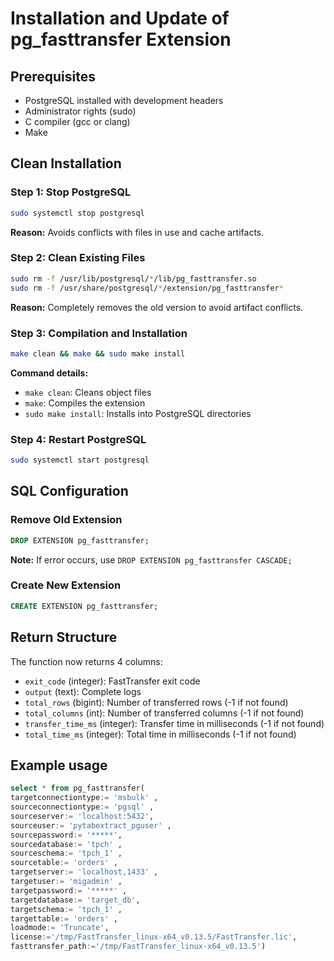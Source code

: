 # Installation and Update of pg_fasttransfer Extension

## Prerequisites
- PostgreSQL installed with development headers
- Administrator rights (sudo)
- C compiler (gcc or clang)
- Make

## Clean Installation

### Step 1: Stop PostgreSQL
```bash
sudo systemctl stop postgresql
```
**Reason:** Avoids conflicts with files in use and cache artifacts.

### Step 2: Clean Existing Files
```bash
sudo rm -f /usr/lib/postgresql/*/lib/pg_fasttransfer.so
sudo rm -f /usr/share/postgresql/*/extension/pg_fasttransfer*
```
**Reason:** Completely removes the old version to avoid artifact conflicts.

### Step 3: Compilation and Installation
```bash
make clean && make && sudo make install
```
**Command details:**
- `make clean`: Cleans object files
- `make`: Compiles the extension 
- `sudo make install`: Installs into PostgreSQL directories

### Step 4: Restart PostgreSQL
```bash
sudo systemctl start postgresql
```

## SQL Configuration

### Remove Old Extension
```sql
DROP EXTENSION pg_fasttransfer;
```
**Note:** If error occurs, use `DROP EXTENSION pg_fasttransfer CASCADE;`

### Create New Extension
```sql
CREATE EXTENSION pg_fasttransfer;
```

## Return Structure

The function now returns 4 columns:
- `exit_code` (integer): FastTransfer exit code
- `output` (text): Complete logs
- `total_rows` (bigint): Number of transferred rows (-1 if not found)
- `total_columns` (int): Number of transferred columns (-1 if not found)
- `transfer_time_ms` (integer): Transfer time in milliseconds (-1 if not found)
- `total_time_ms` (integer): Total time in milliseconds (-1 if not found)

## Example usage

```sql
select * from pg_fasttransfer(
targetconnectiontype:= 'msbulk' ,
sourceconnectiontype:= 'pgsql' ,
sourceserver:= 'localhost:5432', 
sourceuser:= 'pytabextract_pguser' ,
sourcepassword:= '*****', 
sourcedatabase:= 'tpch' ,
sourceschema:= 'tpch_1' ,
sourcetable:= 'orders' ,
targetserver:= 'localhost,1433' ,
targetuser:= 'migadmin' ,
targetpassword:= '*****' , 
targetdatabase:= 'target_db', 
targetschema:= 'tpch_1' ,
targettable:= 'orders' ,
loadmode:= 'Truncate',
license:='/tmp/FastTransfer_linux-x64_v0.13.5/FastTransfer.lic',
fasttransfer_path:='/tmp/FastTransfer_linux-x64_v0.13.5')
```